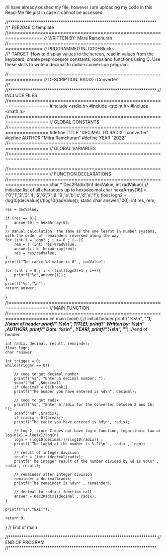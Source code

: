//I have already pushed my file, however I am uploading my code in this Read-Me file just in case it cannot be accessed.

//********************************************************************
//*                    EEE2046 C template                  
//*==================================================================
//* WRITTEN BY: Mitra Ramchuran  	                 		                                               
//*==================================================================
//* PROGRAMMED IN: CODEBlocks                                                
//* TARGET: How to display values to the screen, read in values from the keyboard, create preprocessor constants, loops and functions using C. Use these skills to write a decimal to radix-i conversion program.

//*==================================================================
//* DESCRIPTION: RADIX-i Converter                                                  
//*                                                                  
//********************************************************************
// INCLUDE FILES
//====================================================================
#include <stdio.h>
#include <stdint.h>
#include <math.h>
//====================================================================
// GLOBAL CONSTANTS
//====================================================================
#define TITLE "DECIMAL TO RADIX-i converter"
#define AUTHOR "Mitra Ramchuran"
#define YEAR "2022"
//====================================================================
// GLOBAL VARIABLES
//====================================================================

//====================================================================
// FUNCTION DECLARATIONS
//====================================================================
char * Dec2RadixI(int decValue, int radValue){
    // initialize list of all characters up to hexadecimal
    char hexaArray[16] = {'0','1','2','3','4','5','6','7','8','9','a','b','c','d','e','f'};
    float logn2 = (log10(decValue))/(log10(radValue));
    static char answer[100];
    int res, rem;

    res = decValue;

    if (res == 0){
        answer[0] = hexaArray[0];
    }
    // manual calculation, the same as the one learnt in number systems, with the order of remainders reversed along the way
    for (int i = logn2 ; i >= 0 ; i--){
        rem = ( (int) res)%radValue;
        answer[i] =  hexaArray[rem];
        res = res/radValue;
    }
    printf("The radix-%d value is 0" , radValue);

    for (int i = 0 ; i < ((int)logn2)+1 ; i++){
        printf("%c",answer[i]);
    }
    printf("%s","\n");
    return answer;
}
//====================================================================
// MAIN FUNCTION
//====================================================================
int main (void)
{
    // initial header
    printf("%s\n", "*****************************");           //start of header
    printf(" %s\n", TITLE);
    printf(" Written by: %s\n" ,AUTHOR);
    printf(" Date: %s\n" , YEAR);
    printf("%s\n", "*****************************");           //end of header

    int radix, decimal, result, remainder;
    float logn;
    char *answer;

    int trigger = 0;
    while(trigger == 0){

        // code to get decimal number
        printf("%s", "Enter a decimal number: ");
        scanf("%d" ,&decimal);
        if (decimal < 0){break;}
        printf("The number you have entered is %d\n", decimal);

        // code to get radix
        printf("%s", "Enter a radix for the converter between 2 and 16: ");
        scanf("%d" ,&radix);
        if (radix < 0){break;}
        printf("The radix you have entered is %d\n", radix);

        // log-2, since C does not have log-n function, logarithmic law of log-n(x) = log(x)/log(n)
        logn = (log10(decimal))/(log10(radix)) ;
        printf("The log%d of the number is %.2f\n" , radix , logn);

        // result of integer division
        result = (int) (decimal/radix);
        printf("The integer result of the number divided by %d is %d\n" , radix , result);

        // remainder after integer division
        remainder = decimal%radix;
        printf("The remainder is %d\n" , remainder);

        // decimal to radix-i function call
        answer = Dec2RadixI(decimal , radix);
    }

    printf("%s","EXIT");

	return 0;
}							// End of main


//********************************************************************
// END OF PROGRAM
//********************************************************************
